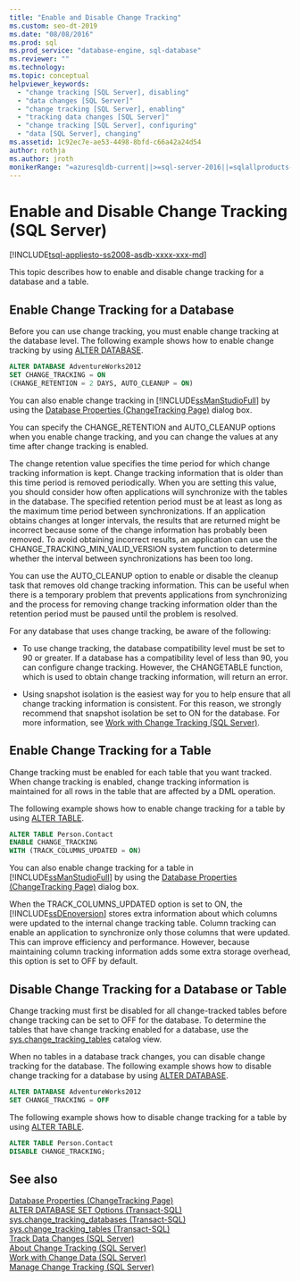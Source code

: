 ```yaml
---
title: "Enable and Disable Change Tracking"
ms.custom: seo-dt-2019
ms.date: "08/08/2016"
ms.prod: sql
ms.prod_service: "database-engine, sql-database"
ms.reviewer: ""
ms.technology: 
ms.topic: conceptual
helpviewer_keywords: 
  - "change tracking [SQL Server], disabling"
  - "data changes [SQL Server]"
  - "change tracking [SQL Server], enabling"
  - "tracking data changes [SQL Server]"
  - "change tracking [SQL Server], configuring"
  - "data [SQL Server], changing"
ms.assetid: 1c92ec7e-ae53-4498-8bfd-c66a42a24d54
author: rothja
ms.author: jroth
monikerRange: "=azuresqldb-current||>=sql-server-2016||=sqlallproducts-allversions||>=sql-server-linux-2017||=azuresqldb-mi-current"
---
```

# Enable and Disable Change Tracking (SQL Server)
[!INCLUDE[tsql-appliesto-ss2008-asdb-xxxx-xxx-md](../../includes/tsql-appliesto-ss2008-asdb-xxxx-xxx-md.md)]

  This topic describes how to enable and disable change tracking for a database and a table.  
  
## Enable Change Tracking for a Database  
 Before you can use change tracking, you must enable change tracking at the database level. The following example shows how to enable change tracking by using [ALTER DATABASE](../../t-sql/statements/alter-database-transact-sql-set-options.md).  
  
```sql  
ALTER DATABASE AdventureWorks2012  
SET CHANGE_TRACKING = ON  
(CHANGE_RETENTION = 2 DAYS, AUTO_CLEANUP = ON)  
```  
  
 You can also enable change tracking in [!INCLUDE[ssManStudioFull](../../includes/ssmanstudiofull-md.md)] by using the [Database Properties &#40;ChangeTracking Page&#41;](../../relational-databases/databases/database-properties-changetracking-page.md) dialog box.  
  
 You can specify the CHANGE_RETENTION and AUTO_CLEANUP options when you enable change tracking, and you can change the values at any time after change tracking is enabled.  
  
 The change retention value specifies the time period for which change tracking information is kept. Change tracking information that is older than this time period is removed periodically. When you are setting this value, you should consider how often applications will synchronize with the tables in the database. The specified retention period must be at least as long as the maximum time period between synchronizations. If an application obtains changes at longer intervals, the results that are returned might be incorrect because some of the change information has probably been removed. To avoid obtaining incorrect results, an application can use the CHANGE_TRACKING_MIN_VALID_VERSION system function to determine whether the interval between synchronizations has been too long.  
  
 You can use the AUTO_CLEANUP option to enable or disable the cleanup task that removes old change tracking information. This can be useful when there is a temporary problem that prevents applications from synchronizing and the process for removing change tracking information older than the retention period must be paused until the problem is resolved.  
  
 For any database that uses change tracking, be aware of the following:  
  
-   To use change tracking, the database compatibility level must be set to 90 or greater. If a database has a compatibility level of less than 90, you can configure change tracking. However, the CHANGETABLE function, which is used to obtain change tracking information, will return an error.  
  
-   Using snapshot isolation is the easiest way for you to help ensure that all change tracking information is consistent. For this reason, we strongly recommend that snapshot isolation be set to ON for the database. For more information, see [Work with Change Tracking &#40;SQL Server&#41;](../../relational-databases/track-changes/work-with-change-tracking-sql-server.md).  
  
## Enable Change Tracking for a Table  
 Change tracking must be enabled for each table that you want tracked. When change tracking is enabled, change tracking information is maintained for all rows in the table that are affected by a DML operation.  
  
 The following example shows how to enable change tracking for a table by using [ALTER TABLE](../../t-sql/statements/alter-table-transact-sql.md).  
  
```sql  
ALTER TABLE Person.Contact  
ENABLE CHANGE_TRACKING  
WITH (TRACK_COLUMNS_UPDATED = ON)  
```  
  
 You can also enable change tracking for a table in [!INCLUDE[ssManStudioFull](../../includes/ssmanstudiofull-md.md)] by using the [Database Properties &#40;ChangeTracking Page&#41;](../../relational-databases/databases/database-properties-changetracking-page.md) dialog box.  
  
 When the TRACK_COLUMNS_UPDATED option is set to ON, the [!INCLUDE[ssDEnoversion](../../includes/ssdenoversion-md.md)] stores extra information about which columns were updated to the internal change tracking table. Column tracking can enable an application to synchronize only those columns that were updated. This can improve efficiency and performance. However, because maintaining column tracking information adds some extra storage overhead, this option is set to OFF by default.  
  
## Disable Change Tracking for a Database or Table  
 Change tracking must first be disabled for all change-tracked tables before change tracking can be set to OFF for the database. To determine the tables that have change tracking enabled for a database, use the [sys.change_tracking_tables](../../relational-databases/system-catalog-views/change-tracking-catalog-views-sys-change-tracking-tables.md) catalog view.  
  
 When no tables in a database track changes, you can disable change tracking for the database. The following example shows how to disable change tracking for a database by using [ALTER DATABASE](../../t-sql/statements/alter-database-transact-sql-set-options.md).  
  
```sql  
ALTER DATABASE AdventureWorks2012  
SET CHANGE_TRACKING = OFF  
```  
  
 The following example shows how to disable change tracking for a table by using [ALTER TABLE](../../t-sql/statements/alter-table-transact-sql.md).  
  
```sql  
ALTER TABLE Person.Contact  
DISABLE CHANGE_TRACKING;  
```  
  
## See also  
 [Database Properties &#40;ChangeTracking Page&#41;](../../relational-databases/databases/database-properties-changetracking-page.md)   
 [ALTER DATABASE SET Options &#40;Transact-SQL&#41;](../../t-sql/statements/alter-database-transact-sql-set-options.md)   
 [sys.change_tracking_databases &#40;Transact-SQL&#41;](../../relational-databases/system-catalog-views/change-tracking-catalog-views-sys-change-tracking-databases.md)   
 [sys.change_tracking_tables &#40;Transact-SQL&#41;](../../relational-databases/system-catalog-views/change-tracking-catalog-views-sys-change-tracking-tables.md)   
 [Track Data Changes &#40;SQL Server&#41;](../../relational-databases/track-changes/track-data-changes-sql-server.md)   
 [About Change Tracking &#40;SQL Server&#41;](../../relational-databases/track-changes/about-change-tracking-sql-server.md)   
 [Work with Change Data &#40;SQL Server&#41;](../../relational-databases/track-changes/work-with-change-data-sql-server.md)   
 [Manage Change Tracking &#40;SQL Server&#41;](../../relational-databases/track-changes/manage-change-tracking-sql-server.md)  
  
  
